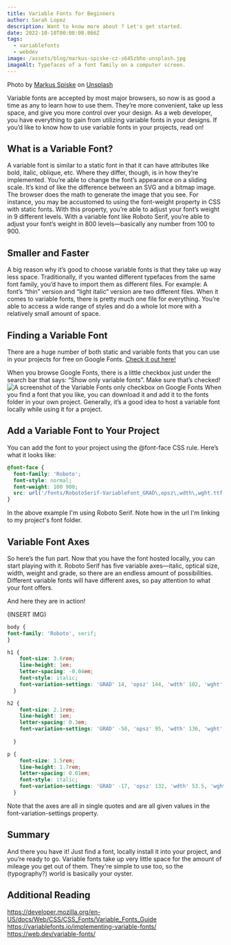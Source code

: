 ```yaml
---
title: Variable Fonts for Beginners
author: Sarah Lopez
description: Want to know more about ? Let's get started.
date: 2022-10-10T00:08:08.866Z
tags:
  - variablefonts
  - webdev
image: /assets/blog/markus-spiske-cz-s645zbho-unsplash.jpg
imageAlt: Typefaces of a font family on a computer screen.
---
```

Photo by <a href="https://unsplash.com/@markusspiske?utm_source=unsplash&utm_medium=referral&utm_content=creditCopyText">Markus Spiske</a> on <a href="https://unsplash.com/?utm_source=unsplash&utm_medium=referral&utm_content=creditCopyText">Unsplash</a>

Variable fonts are accepted by most major browsers, so now is as good a time as any to learn how to use them. They’re more convenient, take up less space, and give you more control over your design. As a web developer, you have everything to gain from utilizing variable fonts in your designs. If you’d like to know how to use variable fonts in your projects, read on!

## What is a Variable Font?

A variable font is similar to a static font in that it can have attributes like bold, italic, oblique, etc. Where they differ, though, is in how they’re implemented. You’re able to change the font’s appearance on a sliding scale. It’s kind of like the difference between an SVG and a bitmap image. The browser does the math to generate the image that you see.
For instance, you may be accustomed to using the font-weight property in CSS with static fonts. With this property, you’re able to adjust your font’s weight in 9 different levels. With a variable font like Roboto Serif, you’re able to adjust your font’s weight in 800 levels—basically any number from 100 to 900.

## Smaller and Faster

A big reason why it’s good to choose variable fonts is that they take up way less space. Traditionally, if you wanted different typefaces from the same font family, you’d have to import them as different files. For example: A font’s “thin” version and “light italic“ version are two different files. When it comes to variable fonts, there is pretty much one file for everything. You’re able to access a wide range of styles and do a whole lot more with a relatively small amount of space.

## Finding a Variable Font

There are a huge number of both static and variable fonts that you can use in your projects for free on Google Fonts. [Check it out here!](https://fonts.google.com/about)

When you browse Google Fonts, there is a little checkbox just under the search bar that says: “Show only variable fonts”. Make sure that’s checked!
![A screenshot of the Variable Fonts only checkbox on Google Fonts](./assets/blog/img/variable-fonts-02.png "Text to show on mouseover")
When you find a font that you like, you can download it and add it to the fonts folder in your own project. Generally, it’s a good idea to host a variable font locally while using it for a project.

## Add a Variable Font to Your Project

You can add the font to your project using the @font-face CSS rule. Here’s what it looks like:

```css
@font-face {
  font-family: 'Roboto';
  font-style: normal;
  font-weight: 100 900;
  src: url('/fonts/RobotoSerif-VariableFont_GRAD\,opsz\,wdth\,wght.ttf') format('truetype');
}
```
In the above example I'm using Roboto Serif. Note how in the url I'm linking to my project's font folder.

## Variable Font Axes
So here’s the fun part. Now that you have the font hosted locally, you can start playing with it. Roboto Serif has five variable axes—italic, optical size, width, weight and grade, so there are an endless amount of possibilities. Different variable fonts will have different axes, so pay attention to what your font offers.

And here they are in action!

(INSERT IMG)

```css
body {
font-family: 'Roboto', serif;
}

h1 {
    font-size: 3.6rem;
    line-height: 1em;
    letter-spacing: -0.04em;
    font-style: italic;
    font-variation-settings: 'GRAD' 14, 'opsz' 144, 'wdth' 102, 'wght' 880;
  }

h2 {
    font-size: 2.1rem;
    line-height: 1em;
    letter-spacing: 0.3em;
    font-variation-settings: 'GRAD' -50, 'opsz' 95, 'wdth' 136, 'wght' 450;
    
  }

p {
    font-size: 1.5rem;
    line-height: 1.7rem;
    letter-spacing: 0.01em;
    font-style: italic;
    font-variation-settings: 'GRAD' -17, 'opsz' 132, 'wdth' 53.5, 'wght' 112;
  }
  ```
  Note that the axes are all in single quotes and are all given values in the font-variation-settings property.

## Summary
And there you have it! Just find a font, locally install it into your project, and you’re ready to go. Variable fonts take up very little space for the amount of mileage you get out of them. They're simple to use too, so the (typography?) world is basically your oyster.

## Additional Reading
https://developer.mozilla.org/en-US/docs/Web/CSS/CSS_Fonts/Variable_Fonts_Guide
https://variablefonts.io/implementing-variable-fonts/
https://web.dev/variable-fonts/
